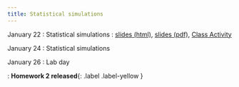 ```yaml
---
title: Statistical simulations
---
```


January 22
: Statistical simulations
  : [slides (html)](https://sta279-s24.github.io/slides/lecture_3.html), [slides (pdf)](https://sta279-s24.github.io/slides/lecture_3.pdf), [Class Activity](https://sta279-s24.github.io/class_activities/ca_lecture_3.html)

January 24
: Statistical simulations

January 26
: Lab day

: **Homework 2 released**{: .label .label-yellow }